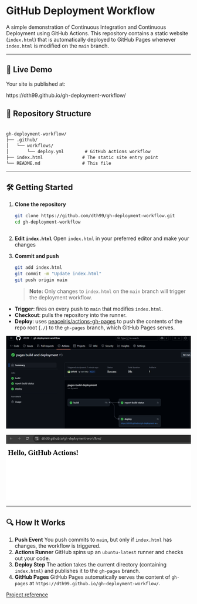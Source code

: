 # GitHub Deployment Workflow

A simple demonstration of Continuous Integration and Continuous Deployment using GitHub Actions. This repository contains a static website (`index.html`) that is automatically deployed to GitHub Pages whenever `index.html` is modified on the `main` branch.

---

## 🚀 Live Demo

Your site is published at:


https\://dth99.github.io/gh-deployment-workflow/

## 📂 Repository Structure

```

gh-deployment-workflow/
├── .github/
│   └── workflows/
│       └── deploy.yml        # GitHub Actions workflow
├── index.html               # The static site entry point
└── README.md                # This file

````

---

## 🛠 Getting Started

1. **Clone the repository**  
   ```bash
   git clone https://github.com/dth99/gh-deployment-workflow.git
   cd gh-deployment-workflow
  ```
```
2. **Edit `index.html`**
   Open `index.html` in your preferred editor and make your changes

3. **Commit and push**

   ```bash
   git add index.html
   git commit -m "Update index.html"
   git push origin main
   ```

   > **Note:** Only changes to `index.html` on the `main` branch will trigger the deployment workflow.



* **Trigger**: fires on every push to `main` that modifies `index.html`.
* **Checkout**: pulls the repository into the runner.
* **Deploy**: uses [peaceiris/actions-gh-pages](https://github.com/peaceiris/actions-gh-pages) to push the contents of the repo root (`./`) to the `gh-pages` branch, which GitHub Pages serves.

![dth99](https://github.com/dth99/gh-deployment-workflow/blob/main/image.png)

![dth99](https://github.com/dth99/gh-deployment-workflow/blob/main/Screenshot%20From%202025-05-28%2020-02-50.png)

---

## 🔍 How It Works

1. **Push Event**
   You push commits to `main`, but only if `index.html` has changes, the workflow is triggered.
2. **Actions Runner**
   GitHub spins up an `ubuntu-latest` runner and checks out your code.
3. **Deploy Step**
   The action takes the current directory (containing `index.html`) and publishes it to the `gh-pages` branch.
4. **GitHub Pages**
   GitHub Pages automatically serves the content of `gh-pages` at `https://dth99.github.io/gh-deployment-workflow/`.


[Project reference](https://roadmap.sh/projects/github-actions-deployment-workflow)

